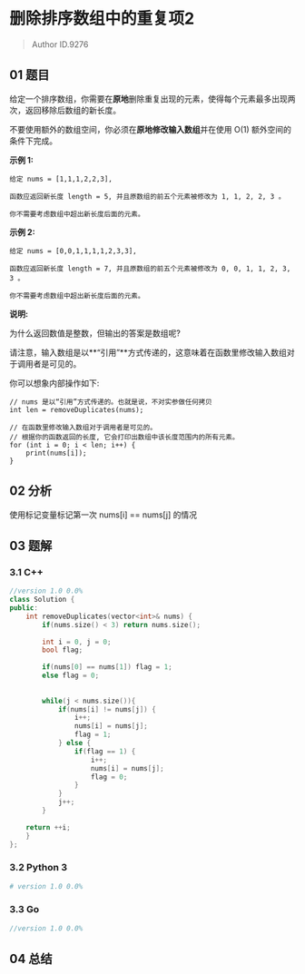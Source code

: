 # 删除排序数组中的重复项2
> Author ID.9276

## 01 题目

给定一个排序数组，你需要在**原地**删除重复出现的元素，使得每个元素最多出现两次，返回移除后数组的新长度。

不要使用额外的数组空间，你必须在**原地修改输入数组**并在使用 O(1) 额外空间的条件下完成。

**示例 1:**

```
给定 nums = [1,1,1,2,2,3],

函数应返回新长度 length = 5, 并且原数组的前五个元素被修改为 1, 1, 2, 2, 3 。

你不需要考虑数组中超出新长度后面的元素。
```

**示例 2:**

```
给定 nums = [0,0,1,1,1,1,2,3,3],

函数应返回新长度 length = 7, 并且原数组的前五个元素被修改为 0, 0, 1, 1, 2, 3, 3 。

你不需要考虑数组中超出新长度后面的元素。
```

**说明:**

为什么返回数值是整数，但输出的答案是数组呢?

请注意，输入数组是以**“引用”**方式传递的，这意味着在函数里修改输入数组对于调用者是可见的。

你可以想象内部操作如下:

```
// nums 是以“引用”方式传递的。也就是说，不对实参做任何拷贝
int len = removeDuplicates(nums);

// 在函数里修改输入数组对于调用者是可见的。
// 根据你的函数返回的长度, 它会打印出数组中该长度范围内的所有元素。
for (int i = 0; i < len; i++) {
    print(nums[i]);
}
```

## 02 分析

使用标记变量标记第一次 nums[i] == nums[j] 的情况

## 03 题解

### 3.1 C++

```c++
//version 1.0 0.0%
class Solution {
public:
    int removeDuplicates(vector<int>& nums) {
        if(nums.size() < 3) return nums.size();
        
        int i = 0, j = 0;
        bool flag;
        
        if(nums[0] == nums[1]) flag = 1;
        else flag = 0;
        
        
        while(j < nums.size()){
            if(nums[i] != nums[j]) {
                i++;
                nums[i] = nums[j];
                flag = 1;
            } else {
                if(flag == 1) {
                    i++;
                    nums[i] = nums[j];
                    flag = 0;
                }
            }
            j++;
        }
        
    return ++i;
    }
};
```

### 3.2 Python 3

```python
# version 1.0 0.0%

```

### 3.3 Go

```Go
//version 1.0 0.0%

```



## 04 总结

